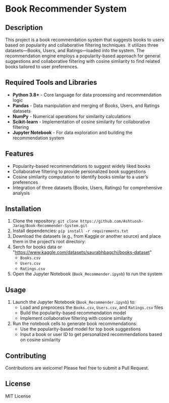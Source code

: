 # Book Recommender System

## Description
This project is a book recommendation system that suggests books to users based on popularity and collaborative filtering techniques. It utilizes three datasets—Books, Users, and Ratings—loaded into the system. The recommendation engine employs a popularity-based approach for general suggestions and collaborative filtering with cosine similarity to find related books tailored to user preferences.

## Required Tools and Libraries
- **Python 3.8+** - Core language for data processing and recommendation logic
- **Pandas** - Data manipulation and merging of Books, Users, and Ratings datasets
- **NumPy** - Numerical operations for similarity calculations
- **Scikit-learn** - Implementation of cosine similarity for collaborative filtering
- **Jupyter Notebook** - For data exploration and building the recommendation system

## Features
- Popularity-based recommendations to suggest widely liked books
- Collaborative filtering to provide personalized book suggestions
- Cosine similarity computation to identify books similar to a user’s preferences
- Integration of three datasets (Books, Users, Ratings) for comprehensive analysis

## Installation
1. Clone the repository: `git clone https://github.com/Ashtuosh-Jarag/Book-Recommender-System.git`
2. Install dependencies: `pip install -r requirements.txt`
3. Download the datasets (e.g., from Kaggle or another source) and place them in the project’s root directory:
4. Serch for books data or "https://www.kaggle.com/datasets/saurabhbagchi/books-dataset"
   - `Books.csv`
   - `Users.csv`
   - `Ratings.csv`
5. Open the Jupyter Notebook (`Book_Recommender.ipynb`) to run the system

## Usage
1. Launch the Jupyter Notebook (`Book_Recommender.ipynb`) to:
   - Load and preprocess the `Books.csv`, `Users.csv`, and `Ratings.csv` files
   - Build the popularity-based recommendation model
   - Implement collaborative filtering with cosine similarity
2. Run the notebook cells to generate book recommendations:
   - Use the popularity-based model for top book suggestions
   - Input a book or user ID to get personalized recommendations based on cosine similarity

## Contributing
Contributions are welcome! Please feel free to submit a Pull Request.

## License
MIT License
